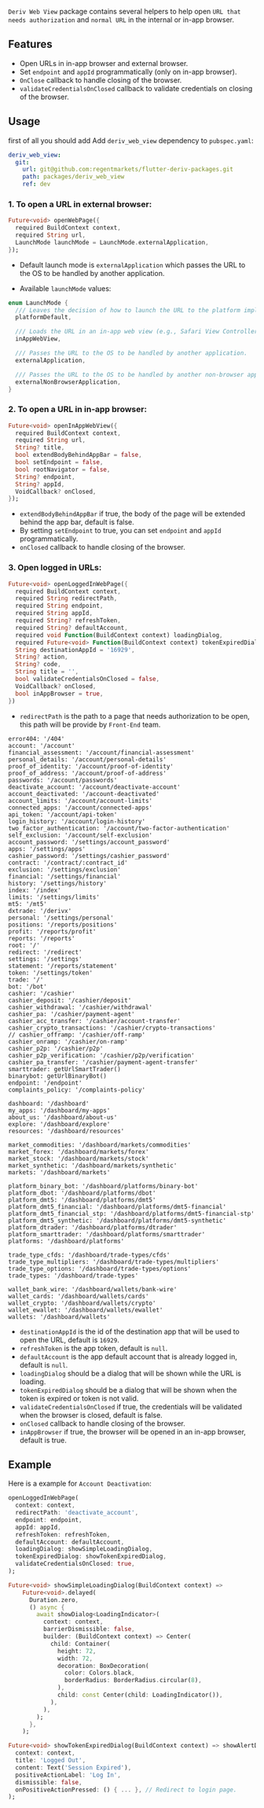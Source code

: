 `Deriv Web View` package contains several helpers to help open `URL that needs authorization` and `normal URL` in the internal or in-app browser.

## Features

- Open URLs in in-app browser and external browser.
- Set `endpoint` and `appId` programmatically (only on in-app browser).
- `OnClose` callback to handle closing of the browser.
- `validateCredentialsOnClosed` callback to validate credentials on closing of the browser.

## Usage

first of all you should add Add `deriv_web_view` dependency to `pubspec.yaml`:

```yaml
deriv_web_view:
  git:
    url: git@github.com:regentmarkets/flutter-deriv-packages.git
    path: packages/deriv_web_view
    ref: dev
```

### 1. To open a URL in external browser:

```dart
Future<void> openWebPage({
  required BuildContext context,
  required String url,
  LaunchMode launchMode = LaunchMode.externalApplication,
});
```

- Default launch mode is `externalApplication` which passes the URL to the OS to be handled by another application.

- Available `launchMode` values:

```dart
enum LaunchMode {
  /// Leaves the decision of how to launch the URL to the platform implementation.
  platformDefault,

  /// Loads the URL in an in-app web view (e.g., Safari View Controller).
  inAppWebView,

  /// Passes the URL to the OS to be handled by another application.
  externalApplication,

  /// Passes the URL to the OS to be handled by another non-browser application.
  externalNonBrowserApplication,
}

```

### 2. To open a URL in in-app browser:

```dart
Future<void> openInAppWebView({
  required BuildContext context,
  required String url,
  String? title,
  bool extendBodyBehindAppBar = false,
  bool setEndpoint = false,
  bool rootNavigator = false,
  String? endpoint,
  String? appId,
  VoidCallback? onClosed,
});
```

- `extendBodyBehindAppBar` if true, the body of the page will be extended behind the app bar, default is false.
- By setting `setEndpoint` to true, you can set `endpoint` and `appId` programmatically.
- `onClosed` callback to handle closing of the browser.

### 3. Open logged in URLs:

```dart
Future<void> openLoggedInWebPage({
  required BuildContext context,
  required String redirectPath,
  required String endpoint,
  required String appId,
  required String? refreshToken,
  required String? defaultAccount,
  required void Function(BuildContext context) loadingDialog,
  required Future<void> Function(BuildContext context) tokenExpiredDialog,
  String destinationAppId = '16929',
  String? action,
  String? code,
  String title = '',
  bool validateCredentialsOnClosed = false,
  VoidCallback? onClosed,
  bool inAppBrowser = true,
})
```

- `redirectPath` is the path to a page that needs authorization to be open, this path will be provide by `Front-End` team.

```
error404: '/404'
account: '/account'
financial_assessment: '/account/financial-assessment'
personal_details: '/account/personal-details'
proof_of_identity: '/account/proof-of-identity'
proof_of_address: '/account/proof-of-address'
passwords: '/account/passwords'
deactivate_account: '/account/deactivate-account'
account_deactivated: '/account-deactivated'
account_limits: '/account/account-limits'
connected_apps: '/account/connected-apps'
api_token: '/account/api-token'
login_history: '/account/login-history'
two_factor_authentication: '/account/two-factor-authentication'
self_exclusion: '/account/self-exclusion'
account_password: '/settings/account_password'
apps: '/settings/apps'
cashier_password: '/settings/cashier_password'
contract: '/contract/:contract_id'
exclusion: '/settings/exclusion'
financial: '/settings/financial'
history: '/settings/history'
index: '/index'
limits: '/settings/limits'
mt5: '/mt5'
dxtrade: '/derivx'
personal: '/settings/personal'
positions: '/reports/positions'
profit: '/reports/profit'
reports: '/reports'
root: '/'
redirect: '/redirect'
settings: '/settings'
statement: '/reports/statement'
token: '/settings/token'
trade: '/'
bot: '/bot'
cashier: '/cashier'
cashier_deposit: '/cashier/deposit'
cashier_withdrawal: '/cashier/withdrawal'
cashier_pa: '/cashier/payment-agent'
cashier_acc_transfer: '/cashier/account-transfer'
cashier_crypto_transactions: '/cashier/crypto-transactions'
// cashier_offramp: '/cashier/off-ramp'
cashier_onramp: '/cashier/on-ramp'
cashier_p2p: '/cashier/p2p'
cashier_p2p_verification: '/cashier/p2p/verification'
cashier_pa_transfer: '/cashier/payment-agent-transfer'
smarttrader: getUrlSmartTrader()
binarybot: getUrlBinaryBot()
endpoint: '/endpoint'
complaints_policy: '/complaints-policy'

dashboard: '/dashboard'
my_apps: '/dashboard/my-apps'
about_us: '/dashboard/about-us'
explore: '/dashboard/explore'
resources: '/dashboard/resources'

market_commodities: '/dashboard/markets/commodities'
market_forex: '/dashboard/markets/forex'
market_stock: '/dashboard/markets/stock'
market_synthetic: '/dashboard/markets/synthetic'
markets: '/dashboard/markets'

platform_binary_bot: '/dashboard/platforms/binary-bot'
platform_dbot: '/dashboard/platforms/dbot'
platform_dmt5: '/dashboard/platforms/dmt5'
platform_dmt5_financial: '/dashboard/platforms/dmt5-financial'
platform_dmt5_financial_stp: '/dashboard/platforms/dmt5-financial-stp'
platform_dmt5_synthetic: '/dashboard/platforms/dmt5-synthetic'
platform_dtrader: '/dashboard/platforms/dtrader'
platform_smarttrader: '/dashboard/platforms/smarttrader'
platforms: '/dashboard/platforms'

trade_type_cfds: '/dashboard/trade-types/cfds'
trade_type_multipliers: '/dashboard/trade-types/multipliers'
trade_type_options: '/dashboard/trade-types/options'
trade_types: '/dashboard/trade-types'

wallet_bank_wire: '/dashboard/wallets/bank-wire'
wallet_cards: '/dashboard/wallets/cards'
wallet_crypto: '/dashboard/wallets/crypto'
wallet_ewallet: '/dashboard/wallets/ewallet'
wallets: '/dashboard/wallets'
```

- `destinationAppId` is the id of the destination app that will be used to open the URL, default is `16929`.
- `refreshToken` is the app token, default is `null`.
- `defaultAccount` is the app default account that is already logged in, default is `null`.
- `loadingDialog` should be a dialog that will be shown while the URL is loading.
- `tokenExpiredDialog` should be a dialog that will be shown when the token is expired or token is not valid.
- `validateCredentialsOnClosed` if true, the credentials will be validated when the browser is closed, default is false.
- `onClosed` callback to handle closing of the browser.
- `inAppBrowser` if true, the browser will be opened in an in-app browser, default is true.

## Example

Here is a example for `Account Deactivation`:

```dart
openLoggedInWebPage(
  context: context,
  redirectPath: 'deactivate_account',
  endpoint: endpoint,
  appId: appId,
  refreshToken: refreshToken,
  defaultAccount: defaultAccount,
  loadingDialog: showSimpleLoadingDialog,
  tokenExpiredDialog: showTokenExpiredDialog,
  validateCredentialsOnClosed: true,
);

Future<void> showSimpleLoadingDialog(BuildContext context) =>
    Future<void>.delayed(
      Duration.zero,
      () async {
        await showDialog<LoadingIndicator>(
          context: context,
          barrierDismissible: false,
          builder: (BuildContext context) => Center(
            child: Container(
              height: 72,
              width: 72,
              decoration: BoxDecoration(
                color: Colors.black,
                borderRadius: BorderRadius.circular(8),
              ),
              child: const Center(child: LoadingIndicator()),
            ),
          ),
        );
      },
    );

Future<void> showTokenExpiredDialog(BuildContext context) => showAlertDialog(
  context: context,
  title: 'Logged Out',
  content: Text('Session Expired'),
  positiveActionLabel: 'Log In',
  dismissible: false,
  onPositiveActionPressed: () { ... }, // Redirect to login page.
);
```
